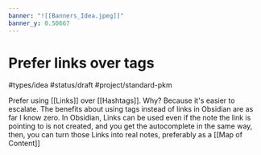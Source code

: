 ```yaml
---
banner: "![[Banners_Idea.jpeg]]"
banner_y: 0.50667
---
```

# Prefer links over tags
#types/idea  #status/draft  #project/standard-pkm 

Prefer using [[Links]] over [[Hashtags]]. Why? Because it's easier to escalate. The benefits about using tags instead of links in Obsidian are as far I know zero. In Obsidian, Links can be used even if the note the link is pointing to is not created, and you get the autocomplete in the same way, then, you can turn those Links into real notes, preferably as a [[Map of Content]]
